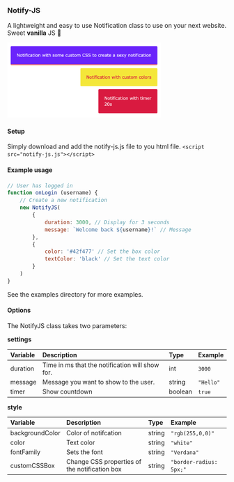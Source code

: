 ### Notify-JS
A lightweight and easy to use Notification class to use on your next website.  
Sweet **vanilla** JS 🍦

<img src="https://raw.githubusercontent.com/BasWilson/notify-js/master/examples/preview.png" width="70%" height="auto" />

#### Setup
Simply download and add the notify-js.js file to you html file. 
`<script src="notify-js.js"></script>`

#### Example usage
```js
// User has logged in
function onLogin (username) {
    // Create a new notification
    new NotifyJS(
        {
            duration: 3000, // Display for 3 seconds
            message: `Welcome back ${username}!` // Message
        },
        {
            color: '#42f477' // Set the box color
            textColor: 'black' // Set the text color
        }
    )
}
```
See the examples directory for more examples.

#### Options

The NotifyJS class takes two parameters:

**settings**

| Variable       | Description   | Type  | Example  |
| :-------------|:------------- | :-----| :-----|
| duration      | Time in ms that the notification will show for. | int | `3000` |
| message       | Message you want to show to the user.| string | `"Hello"` |
| timer         | Show countdown | boolean | `true` |

**style**

| Variable       | Description   | Type  | Example |
| :-------------|:------------- | :-----| :-----|
| backgroundColor| Color of notifcation | string | `"rgb(255,0,0)"`|
| color  | Text color | string | `"white"`|
| fontFamily  | Sets the font | string | `"Verdana"` |
| customCSSBox  | Change CSS properties of the notification box | string | `"border-radius: 5px;"` |
